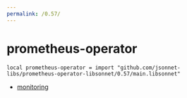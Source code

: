```yaml
---
permalink: /0.57/
---
```


# prometheus-operator

```jsonnet
local prometheus-operator = import "github.com/jsonnet-libs/prometheus-operator-libsonnet/0.57/main.libsonnet"
```



* [monitoring](monitoring/index.md)